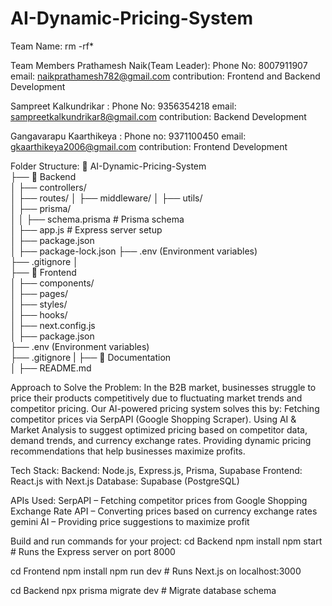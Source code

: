 # AI-Dynamic-Pricing-System
Team Name: rm -rf*

Team Members
Prathamesh Naik(Team Leader): Phone No: 8007911907
                              email: naikprathamesh782@gmail.com
                              contribution: Frontend and Backend Development
                              
Sampreet Kalkundrikar       : Phone No: 9356354218
                              email: sampreetkalkundrikar8@gmail.com
                              contribution: Backend Development
                              
Gangavarapu Kaarthikeya     : Phone no: 9371100450
                              email: gkaarthikeya2006@gmail.com
                              contribution: Frontend Development

Folder Structure:
📂 AI-Dynamic-Pricing-System  
 ├── 📂 Backend  
 │   ├── controllers/  
 │   ├── routes/
 │   ├── middleware/
 │   ├── utils/  
 │   ├── prisma/  
 │   │   ├── schema.prisma    # Prisma schema  
 │   ├── app.js            # Express server setup  
 │   ├── package.json  
 │   ├── package-lock.json
 ├── .env (Environment variables)  
 ├── .gitignore
 │  
 ├── 📂 Frontend  
 │   ├── components/  
 │   ├── pages/  
 │   ├── styles/  
 │   ├── hooks/  
 │   ├── next.config.js  
 │   ├── package.json  
 ├── .env (Environment variables)  
 ├── .gitignore
 |
 ├── 📂 Documentation  
 │   ├── README.md  

Approach to Solve the Problem:
In the B2B market, businesses struggle to price their products competitively due to fluctuating market trends and competitor pricing. Our AI-powered pricing system solves this by:
Fetching competitor prices via SerpAPI (Google Shopping Scraper).
Using AI & Market Analysis to suggest optimized pricing based on competitor data, demand trends, and currency exchange rates.
Providing dynamic pricing recommendations that help businesses maximize profits.


Tech Stack:
Backend: Node.js, Express.js, Prisma, Supabase
Frontend: React.js with Next.js
Database: Supabase (PostgreSQL)

APIs Used:
SerpAPI – Fetching competitor prices from Google Shopping
Exchange Rate API – Converting prices based on currency exchange rates
gemini AI – Providing price suggestions to maximize profit


Build and run commands for your project:
cd Backend
npm install
npm start  # Runs the Express server on port 8000

cd Frontend
npm install
npm run dev  # Runs Next.js on localhost:3000

cd Backend
npx prisma migrate dev  # Migrate database schema





  
